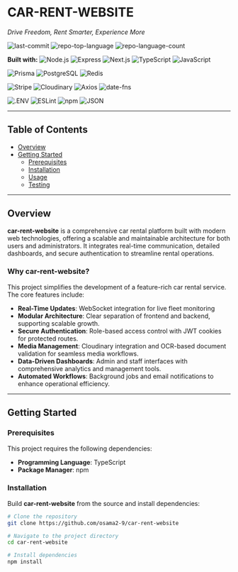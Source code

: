 # CAR-RENT-WEBSITE
*Drive Freedom, Rent Smarter, Experience More*

![last-commit](https://img.shields.io/github/last-commit/osama2-9/car-rent-website?style=flat&logo=git&logoColor=white&color=0080ff)
![repo-top-language](https://img.shields.io/github/languages/top/osama2-9/car-rent-website?style=flat&color=0080ff)
![repo-language-count](https://img.shields.io/github/languages/count/osama2-9/car-rent-website?style=flat&color=0080ff)

**Built with:**
![Node.js](https://img.shields.io/badge/Node.js-339933.svg?style=flat&logo=node.js&logoColor=white)
![Express](https://img.shields.io/badge/Express-000000.svg?style=flat&logo=Express&logoColor=white)
![Next.js](https://img.shields.io/badge/Next.js-000000.svg?style=flat&logo=next.js&logoColor=white)
![TypeScript](https://img.shields.io/badge/TypeScript-3178C6.svg?style=flat&logo=TypeScript&logoColor=white)
![JavaScript](https://img.shields.io/badge/JavaScript-F7DF1E.svg?style=flat&logo=JavaScript&logoColor=black)

![Prisma](https://img.shields.io/badge/Prisma-2D3748.svg?style=flat&logo=Prisma&logoColor=white)
![PostgreSQL](https://img.shields.io/badge/PostgreSQL-4169E1.svg?style=flat&logo=postgresql&logoColor=white)
![Redis](https://img.shields.io/badge/Redis-FF4438.svg?style=flat&logo=Redis&logoColor=white)

![Stripe](https://img.shields.io/badge/Stripe-635BFF.svg?style=flat&logo=Stripe&logoColor=white)
![Cloudinary](https://img.shields.io/badge/Cloudinary-3448C5.svg?style=flat&logo=Cloudinary&logoColor=white)
![Axios](https://img.shields.io/badge/Axios-5A29E4.svg?style=flat&logo=Axios&logoColor=white)
![date-fns](https://img.shields.io/badge/datefns-770C56.svg?style=flat&logo=date-fns&logoColor=white)

![.ENV](https://img.shields.io/badge/.ENV-ECD53F.svg?style=flat&logo=dotenv&logoColor=black)
![ESLint](https://img.shields.io/badge/ESLint-4B32C3.svg?style=flat&logo=ESLint&logoColor=white)
![npm](https://img.shields.io/badge/npm-CB3837.svg?style=flat&logo=npm&logoColor=white)
![JSON](https://img.shields.io/badge/JSON-000000.svg?style=flat&logo=JSON&logoColor=white)

---

## Table of Contents
- [Overview](#overview)
- [Getting Started](#getting-started)
  - [Prerequisites](#prerequisites)
  - [Installation](#installation)
  - [Usage](#usage)
  - [Testing](#testing)

---

## Overview
**car-rent-website** is a comprehensive car rental platform built with modern web technologies, offering a scalable and maintainable architecture for both users and administrators. It integrates real-time communication, detailed dashboards, and secure authentication to streamline rental operations.

### Why car-rent-website?
This project simplifies the development of a feature-rich car rental service. The core features include:

- **Real-Time Updates**: WebSocket integration for live fleet monitoring  
- **Modular Architecture**: Clear separation of frontend and backend, supporting scalable growth.  
- **Secure Authentication**: Role-based access control with JWT cookies for protected routes.  
- **Media Management**: Cloudinary integration and OCR-based document validation for seamless media workflows.  
- **Data-Driven Dashboards**: Admin and staff interfaces with comprehensive analytics and management tools.  
- **Automated Workflows**: Background jobs and email notifications to enhance operational efficiency.  

---

## Getting Started

### Prerequisites
This project requires the following dependencies:
- **Programming Language**: TypeScript  
- **Package Manager**: npm  

### Installation
Build **car-rent-website** from the source and install dependencies:

```sh
# Clone the repository
git clone https://github.com/osama2-9/car-rent-website

# Navigate to the project directory
cd car-rent-website

# Install dependencies
npm install
